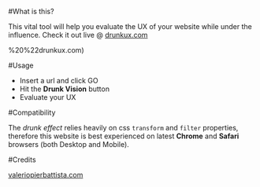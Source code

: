 #What is this?

This vital tool will help you evaluate the UX of your website while under the influence.
Check it out live @ [drunkux.com](http://drunkux.com)

%20%22drunkux.com)

#Usage

* Insert a url and click GO 
* Hit the __Drunk Vision__ button
*  Evaluate your UX

#Compatibility

The _drunk effect_ relies heavily on css `transform` and `filter` properties, therefore this website is best experienced on latest __Chrome__ and __Safari__ browsers (both Desktop and Mobile).

#Credits

[valeriopierbattista.com](http://valeriopierbattista.com)